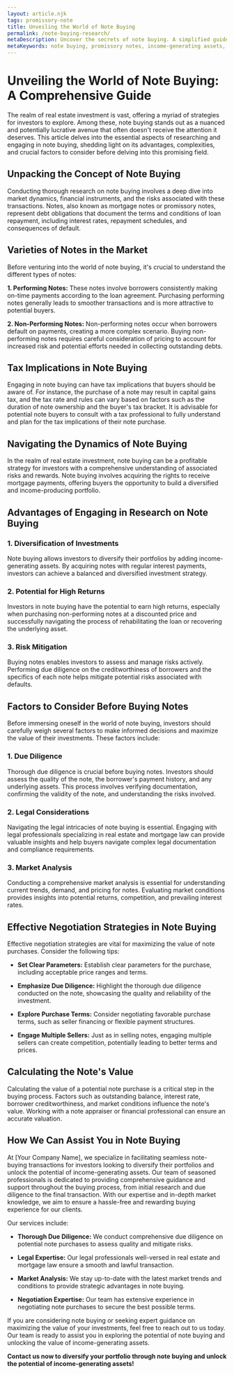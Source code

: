 ```yaml
---
layout: article.njk
tags: promissory-note
title: Unveiling the World of Note Buying
permalink: /note-buying-research/
metaDescription: Uncover the secrets of note buying. A simplified guide to investing in promissory notes and generating steady income.
metaKeywords: note buying, promissory notes, income-generating assets, debt obligations, legal considerations, market analysis, negotiation strategies, investment potential
---
```


# Unveiling the World of Note Buying: A Comprehensive Guide

The realm of real estate investment is vast, offering a myriad of strategies for investors to explore. Among these, note buying stands out as a nuanced and potentially lucrative avenue that often doesn't receive the attention it deserves. This article delves into the essential aspects of researching and engaging in note buying, shedding light on its advantages, complexities, and crucial factors to consider before delving into this promising field.

## Unpacking the Concept of Note Buying

Conducting thorough research on note buying involves a deep dive into market dynamics, financial instruments, and the risks associated with these transactions. Notes, also known as mortgage notes or promissory notes, represent debt obligations that document the terms and conditions of loan repayment, including interest rates, repayment schedules, and consequences of default.

## Varieties of Notes in the Market

Before venturing into the world of note buying, it's crucial to understand the different types of notes:

**1. Performing Notes:** These notes involve borrowers consistently making on-time payments according to the loan agreement. Purchasing performing notes generally leads to smoother transactions and is more attractive to potential buyers.

**2. Non-Performing Notes:** Non-performing notes occur when borrowers default on payments, creating a more complex scenario. Buying non-performing notes requires careful consideration of pricing to account for increased risk and potential efforts needed in collecting outstanding debts.

## Tax Implications in Note Buying

Engaging in note buying can have tax implications that buyers should be aware of. For instance, the purchase of a note may result in capital gains tax, and the tax rate and rules can vary based on factors such as the duration of note ownership and the buyer's tax bracket. It is advisable for potential note buyers to consult with a tax professional to fully understand and plan for the tax implications of their note purchase.

## Navigating the Dynamics of Note Buying

In the realm of real estate investment, note buying can be a profitable strategy for investors with a comprehensive understanding of associated risks and rewards. Note buying involves acquiring the rights to receive mortgage payments, offering buyers the opportunity to build a diversified and income-producing portfolio.

## Advantages of Engaging in Research on Note Buying

### 1. Diversification of Investments

Note buying allows investors to diversify their portfolios by adding income-generating assets. By acquiring notes with regular interest payments, investors can achieve a balanced and diversified investment strategy.

### 2. Potential for High Returns

Investors in note buying have the potential to earn high returns, especially when purchasing non-performing notes at a discounted price and successfully navigating the process of rehabilitating the loan or recovering the underlying asset.

### 3. Risk Mitigation

Buying notes enables investors to assess and manage risks actively. Performing due diligence on the creditworthiness of borrowers and the specifics of each note helps mitigate potential risks associated with defaults.

## Factors to Consider Before Buying Notes

Before immersing oneself in the world of note buying, investors should carefully weigh several factors to make informed decisions and maximize the value of their investments. These factors include:

### 1. Due Diligence

Thorough due diligence is crucial before buying notes. Investors should assess the quality of the note, the borrower's payment history, and any underlying assets. This process involves verifying documentation, confirming the validity of the note, and understanding the risks involved.

### 2. Legal Considerations

Navigating the legal intricacies of note buying is essential. Engaging with legal professionals specializing in real estate and mortgage law can provide valuable insights and help buyers navigate complex legal documentation and compliance requirements.

### 3. Market Analysis

Conducting a comprehensive market analysis is essential for understanding current trends, demand, and pricing for notes. Evaluating market conditions provides insights into potential returns, competition, and prevailing interest rates.

## Effective Negotiation Strategies in Note Buying

Effective negotiation strategies are vital for maximizing the value of note purchases. Consider the following tips:

- **Set Clear Parameters:** Establish clear parameters for the purchase, including acceptable price ranges and terms.

- **Emphasize Due Diligence:** Highlight the thorough due diligence conducted on the note, showcasing the quality and reliability of the investment.

- **Explore Purchase Terms:** Consider negotiating favorable purchase terms, such as seller financing or flexible payment structures.

- **Engage Multiple Sellers:** Just as in selling notes, engaging multiple sellers can create competition, potentially leading to better terms and prices.

## Calculating the Note's Value

Calculating the value of a potential note purchase is a critical step in the buying process. Factors such as outstanding balance, interest rate, borrower creditworthiness, and market conditions influence the note's value. Working with a note appraiser or financial professional can ensure an accurate valuation.

## How We Can Assist You in Note Buying

At [Your Company Name], we specialize in facilitating seamless note-buying transactions for investors looking to diversify their portfolios and unlock the potential of income-generating assets. Our team of seasoned professionals is dedicated to providing comprehensive guidance and support throughout the buying process, from initial research and due diligence to the final transaction. With our expertise and in-depth market knowledge, we aim to ensure a hassle-free and rewarding buying experience for our clients.

Our services include:

- **Thorough Due Diligence:** We conduct comprehensive due diligence on potential note purchases to assess quality and mitigate risks.

- **Legal Expertise:** Our legal professionals well-versed in real estate and mortgage law ensure a smooth and lawful transaction.

- **Market Analysis:** We stay up-to-date with the latest market trends and conditions to provide strategic advantages in note buying.

- **Negotiation Expertise:** Our team has extensive experience in negotiating note purchases to secure the best possible terms.

If you are considering note buying or seeking expert guidance on maximizing the value of your investments, feel free to reach out to us today. Our team is ready to assist you in exploring the potential of note buying and unlocking the value of income-generating assets.

**Contact us now to diversify your portfolio through note buying and unlock the potential of income-generating assets!**